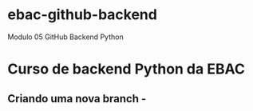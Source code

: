 # ebac-github-backend
Modulo 05 GitHub Backend Python

# Curso de backend Python da EBAC

## Criando uma nova branch -
